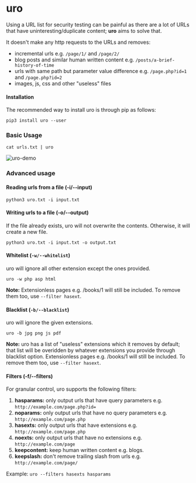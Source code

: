 # uro
Using a URL list for security testing can be painful as there are a lot of URLs that have uninteresting/duplicate content; **uro** aims to solve that.

It doesn't make any http requests to the URLs and removes:
- incremental urls e.g. `/page/1/` and `/page/2/`
- blog posts and similar human written content e.g. `/posts/a-brief-history-of-time`
- urls with same path but parameter value difference e.g. `/page.php?id=1` and `/page.php?id=2`
- images, js, css and other "useless" files

#### Installation
The recommended way to install uro is through pip as follows:
```
pip3 install uro --user
```
### Basic Usage
```
cat urls.txt | uro
```

![uro-demo](https://i.ibb.co/x2tWCC5/uro-demo.png)

### Advanced usage
#### Reading urls from a file (-i/--input)

`python3 uro.txt -i input.txt`

#### Writing urls to a file (-o/--output)
If the file already exists, uro will not overwrite the contents. Otherwise, it will create a new file.

`python3 uro.txt -i input.txt -o output.txt`

#### Whitelist (`-w/--whitelist`)
uro will ignore all other extension except the ones provided.

`uro -w php asp html`

**Note:** Extensionless pages e.g. /books/1 will still be included. To remove them too, use  `--filter hasext`.

#### Blacklist (`-b/--blacklist`)
uro will ignore the given extensions.

`uro -b jpg png js pdf`

**Note:** uro has a list of "useless" extensions which it removes by default; that list will be overidden by whatever extensions you provide through blacklist option. Extensionless pages e.g. /books/1 will still be included. To remove them too, use `--filter hasext`.

#### Filters (-f/--filters)
For granular control, uro supports the following filters:

1. **hasparams:** only output urls that have query parameters e.g. `http://example.com/page.php?id=`
2. **noparams:** only output urls that have no query parameters e.g. `http://example.com/page.php`
3. **hasexts:** only output urls that have extensions e.g. `http://example.com/page.php`
4. **noexts:** only output urls that have no extensions e.g. `http://example.com/page`
5. **keepcontent:** keep human written content e.g. blogs.
6. **keepslash:** don't remove trailing slash from urls e.g. `http://example.com/page/`

Example: `uro --filters hasexts hasparams`

